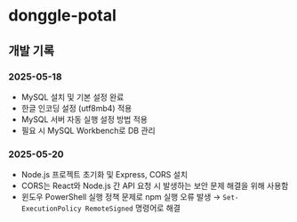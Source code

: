 # donggle-potal

## 개발 기록

### 2025-05-18  
- MySQL 설치 및 기본 설정 완료  
- 한글 인코딩 설정 (utf8mb4) 적용  
- MySQL 서버 자동 실행 설정 방법 적용  
- 필요 시 MySQL Workbench로 DB 관리

### 2025-05-20  
- Node.js 프로젝트 초기화 및 Express, CORS 설치  
- CORS는 React와 Node.js 간 API 요청 시 발생하는 보안 문제 해결을 위해 사용함  
- 윈도우 PowerShell 실행 정책 문제로 npm 실행 오류 발생 →
 `Set-ExecutionPolicy RemoteSigned` 명령어로 해결 

 

